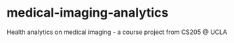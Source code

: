 # medical-imaging-analytics
Health analytics on medical imaging - a course project from CS205 @ UCLA 
